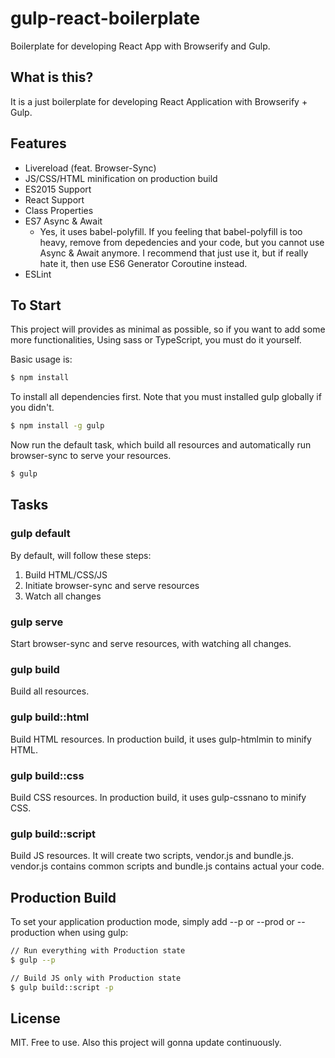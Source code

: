 # gulp-react-boilerplate
Boilerplate for developing React App with Browserify and Gulp.


## What is this?
It is a just boilerplate for developing React Application with Browserify + Gulp.


## Features
- Livereload (feat. Browser-Sync)
- JS/CSS/HTML minification on production build
- ES2015 Support
- React Support
- Class Properties
- ES7 Async & Await
	- Yes, it uses babel-polyfill. If you feeling that babel-polyfill is too heavy, remove from depedencies and your code, but you cannot use Async & Await anymore. I recommend that just use it, but if really hate it, then use ES6 Generator Coroutine instead.
- ESLint


## To Start
This project will provides as minimal as possible, so if you want to add some more functionalities, 
Using sass or TypeScript, you must do it yourself.

Basic usage is:

```bash
$ npm install
```

To install all dependencies first. Note that you must installed gulp globally if you didn't.
```bash
$ npm install -g gulp
```

Now run the default task, which build all resources and automatically run browser-sync to serve your resources.
```bash
$ gulp
```


## Tasks
### gulp default
By default, will follow these steps:

1. Build HTML/CSS/JS
2. Initiate browser-sync and serve resources
3. Watch all changes

### gulp serve
Start browser-sync and serve resources, with watching all changes.

### gulp build
Build all resources.

### gulp build::html
Build HTML resources. In production build, it uses gulp-htmlmin to minify HTML.

### gulp build::css
Build CSS resources. In production build, it uses gulp-cssnano to minify CSS.

### gulp build::script
Build JS resources. It will create two scripts, vendor.js and bundle.js.
vendor.js contains common scripts and bundle.js contains actual your code.


## Production Build
To set your application production mode, simply add --p or --prod or --production when using gulp:

```bash
// Run everything with Production state
$ gulp --p

// Build JS only with Production state
$ gulp build::script -p
```


## License
MIT. Free to use. Also this project will gonna update continuously.